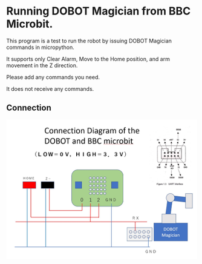 Running DOBOT Magician from BBC Microbit.
=======================

This program is a test to run the robot by issuing DOBOT Magician commands in micropython.

It supports only Clear Alarm, Move to the Home position, and arm movement in the Z direction.

Please add any commands you need.

It does not receive any commands.

## Connection

![ConnectionDiaglam](Connection_DOBOT_and_BBCmicrobit.jpg)

